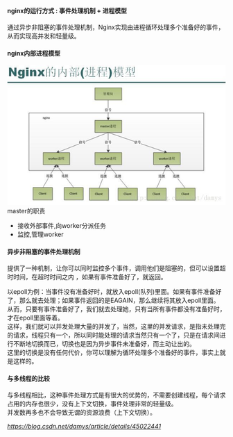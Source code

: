 #### nginx的运行方式 : 事件处理机制 + 进程模型
通过异步非阻塞的事件处理机制，Nginx实现由进程循环处理多个准备好的事件，从而实现高并发和轻量级。

#### nginx内部进程模型
![b+tree](https://github.com/tinysKai/JavaNode/blob/master/image/article/2018/0709/nginx.jpg)  
master的职责
+ 接收外部事件,向worker分派任务
+ 监控,管理worker

#### 异步非阻塞的事件处理机制
提供了一种机制，让你可以同时监控多个事件，调用他们是阻塞的，但可以设置超时时间，在超时时间之内 ，如果有事件准备好了，就返回。  
  
以epoll为例：当事件没有准备好时，就放入epoll(队列)里面。如果有事件准备好了，那么就去处理；如果事件返回的是EAGAIN，那么继续将其放入epoll里面。  
从而，只要有事件准备好了，我们就去处理她，只有当所有事件都没有准备好时，才在epoll里面等着。  
这样，我们就可以并发处理大量的并发了，当然，这里的并发请求，是指未处理完的请求，线程只有一个，所以同时能处理的请求当然只有一个了，只是在请求间进行不断地切换而已，切换也是因为异步事件未准备好，而主动让出的。  
这里的切换是没有任何代价，你可以理解为循环处理多个准备好的事件，事实上就是这样的。 


#### 与多线程的比较
 与多线程相比，这种事件处理方式是有很大的优势的，不需要创建线程，每个请求占用的内存也很少，没有上下文切换，事件处理非常的轻量级。  
 并发数再多也不会导致无谓的资源浪费（上下文切换）。
 
*https://blog.csdn.net/damys/article/details/45022441*